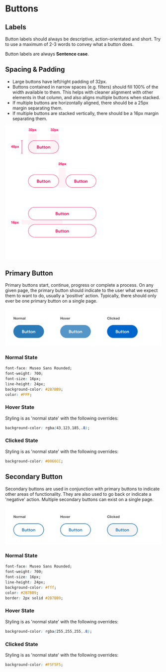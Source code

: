 # Buttons

## Labels

Button labels should always be descriptive, action-orientated and short. Try to use a maximum of 2-3 words to convey what a button does.

Button labels are always **Sentence case**.

## Spacing & Padding

* Large buttons have left/right padding of 32px.
* Buttons contained in narrow spaces \(e.g. filters\) should fill 100% of the width available to them. This helps with cleaner alignment with other elements in that column, and also aligns multiple buttons when stacked.
* If multiple buttons are horizontally aligned, there should be a 25px margin separating them.
* If multiple buttons are stacked vertically, there should be a 16px margin separating them.



![](../.gitbook/assets/button-spec.png)

## Primary Button

Primary buttons start, continue, progress or complete a process. On any given page, the primary button should indicate to the user what we expect them to want to do, usually a 'positive' action. Typically, there should only ever be one primary button on a single page.



![](../.gitbook/assets/primary-button.png)

### Normal State

```css
font-face: Museo Sans Rounded;
font-weight: 700;
font-size: 16px;
line-height: 24px;
background-color: #2B7BB9;
color: #FFF;
```

### Hover State

Styling is as 'normal state' with the following overrides:

```css
background-color: rgba(43,123,185,.8);
```

### Clicked State

Styling is as 'normal state' with the following overrides:

```css
background-color: #0066CC;
```

## Secondary Button

Secondary buttons are used in conjunction with primary buttons to indicate other areas of functionality. They are also used to go back or indicate a 'negative' action. Multiple secondary buttons can exist on a single page.

![](../.gitbook/assets/secondary-button%20%281%29.png)

### Normal State

```css
font-face: Museo Sans Rounded;
font-weight: 700;
font-size: 16px;
line-height: 24px;
background-color: #fff;
color: #2B7BB9;
border: 2px solid #2B7BB9;
```

### Hover State

Styling is as 'normal state' with the following overrides:

```css
background-color: rgba(255,255,255,.8);
```

### Clicked State

Styling is as 'normal state' with the following overrides:

```css
background-color: #F5F5F5;
```

